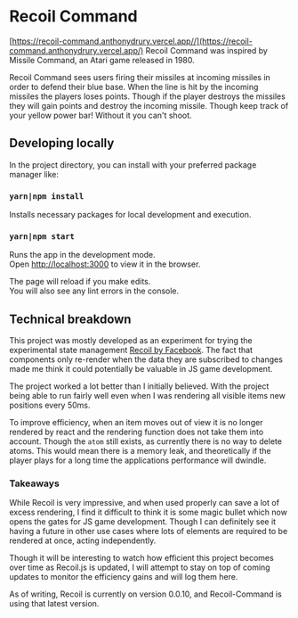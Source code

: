 # Recoil Command

[https://recoil-command.anthonydrury.vercel.app//](https://recoil-command.anthonydrury.vercel.app/)
Recoil Command was inspired by Missile Command, an Atari game released in 1980.

Recoil Command sees users firing their missiles at incoming missiles in order to defend their blue base. When the line is hit by the incoming missiles the players loses points. Though if the player destroys the missiles they will gain points and destroy the incoming missile. Though keep track of your yellow power bar! Without it you can't shoot.

## Developing locally

In the project directory, you can install with your preferred package manager like:

### `yarn|npm install`

Installs necessary packages for local development and execution.

### `yarn|npm start`

Runs the app in the development mode.<br />
Open [http://localhost:3000](http://localhost:3000) to view it in the browser.

The page will reload if you make edits.<br />
You will also see any lint errors in the console.

## Technical breakdown

This project was mostly developed as an experiment for trying the experimental state management [Recoil by Facebook](https://github.com/facebookexperimental/Recoil/blob/master/README.md). The fact that components only re-render when the data they are subscribed to changes made me think it could potentially be valuable in JS game development.

The project worked a lot better than I initially believed. With the project being able to run fairly well even when I was rendering all visible items new positions every 50ms.

To improve efficiency, when an item moves out of view it is no longer rendered by react and the rendering function does not take them into account. Though the `atom` still exists, as currently there is no way to delete atoms. This would mean there is a memory leak, and theoretically if the player plays for a long time the applications performance will dwindle.

### Takeaways

While Recoil is very impressive, and when used properly can save a lot of excess rendering, I find it difficult to think it is some magic bullet which now opens the gates for JS game development. Though I can definitely see it having a future in other use cases where lots of elements are required to be rendered at once, acting independently.

Though it will be interesting to watch how efficient this project becomes over time as Recoil.js is updated, I will attempt to stay on top of coming updates to monitor the efficiency gains and will log them here.

As of writing, Recoil is currently on version 0.0.10, and Recoil-Command is using that latest version.
